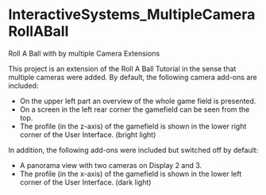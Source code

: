 # InteractiveSystems_MultipleCameraRollABall
Roll A Ball with by multiple Camera Extensions

This project is an extension of the Roll A Ball Tutorial in the sense that multiple cameras were added. 
By default, the following camera add-ons are included:
 * On the upper left part an overview of the whole game field is presented. 
 * On a screen in the left rear corner the gamefield can be seen from the top. 
 * The profile (in the z-axis) of the gamefield is shown in the lower right corner of the User Interface. (bright light)

In addition, the following add-ons were included but switched off by default: 
 * A panorama view with two cameras on Display 2 and 3. 
 * The profile (in the x-axis) of the gamefield is shown in the lower left corner of the User Interface. (dark light)
 
 

